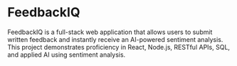 # FeedbackIQ
FeedbackIQ is a full-stack web application that allows users to submit written feedback and instantly receive an AI-powered sentiment analysis. This project demonstrates proficiency in React, Node.js, RESTful APIs, SQL, and applied AI using sentiment analysis.
